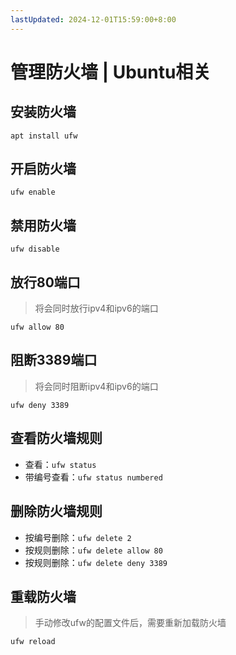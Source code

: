 ```yaml
---
lastUpdated: 2024-12-01T15:59:00+8:00
---
```


# 管理防火墙 | Ubuntu相关

## 安装防火墙

```apt install ufw```

## 开启防火墙

```ufw enable```

## 禁用防火墙

```ufw disable```

## 放行80端口

> 将会同时放行ipv4和ipv6的端口

```ufw allow 80```

## 阻断3389端口

> 将会同时阻断ipv4和ipv6的端口

```ufw deny 3389```

## 查看防火墙规则

- 查看：```ufw status```
- 带编号查看：```ufw status numbered```

## 删除防火墙规则

- 按编号删除：```ufw delete 2```
- 按规则删除：```ufw delete allow 80```
- 按规则删除：```ufw delete deny 3389```

## 重载防火墙

> 手动修改ufw的配置文件后，需要重新加载防火墙

```ufw reload```